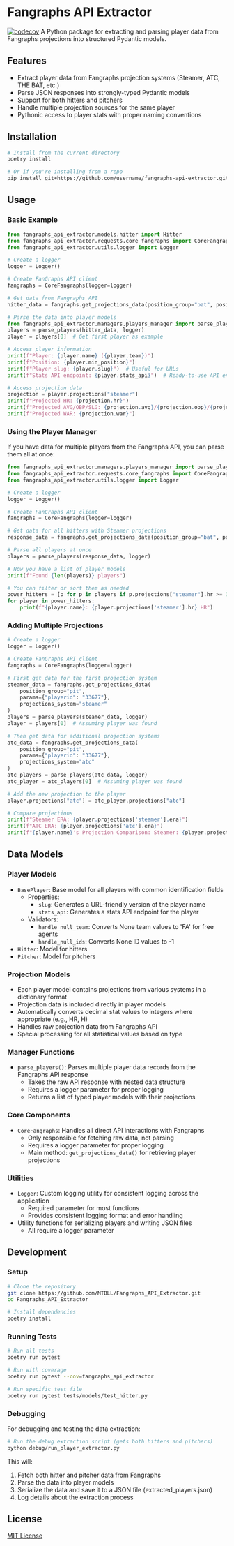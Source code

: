 # Fangraphs API Extractor
[![codecov](https://codecov.io/gh/MTBLL/Fangraphs_API_Extractor/graph/badge.svg?token=Vk0FSuR25F)](https://codecov.io/gh/MTBLL/Fangraphs_API_Extractor)
A Python package for extracting and parsing player data from Fangraphs projections into structured Pydantic models.

## Features

- Extract player data from Fangraphs projection systems (Steamer, ATC, THE BAT, etc.)
- Parse JSON responses into strongly-typed Pydantic models
- Support for both hitters and pitchers
- Handle multiple projection sources for the same player
- Pythonic access to player stats with proper naming conventions

## Installation

```bash
# Install from the current directory
poetry install

# Or if you're installing from a repo
pip install git+https://github.com/username/fangraphs-api-extractor.git
```

## Usage

### Basic Example

```python
from fangraphs_api_extractor.models.hitter import Hitter
from fangraphs_api_extractor.requests.core_fangraphs import CoreFangraphs
from fangraphs_api_extractor.utils.logger import Logger

# Create a logger
logger = Logger()

# Create FanGraphs API client
fangraphs = CoreFangraphs(logger=logger)

# Get data from Fangraphs API
hitter_data = fangraphs.get_projections_data(position_group="bat", position="all", projections_system="steamer")

# Parse the data into player models
from fangraphs_api_extractor.managers.players_manager import parse_players
players = parse_players(hitter_data, logger)
player = players[0]  # Get first player as example

# Access player information
print(f"Player: {player.name} ({player.team})")
print(f"Position: {player.min_position}")
print(f"Player slug: {player.slug}")  # Useful for URLs 
print(f"Stats API endpoint: {player.stats_api}")  # Ready-to-use API endpoint

# Access projection data
projection = player.projections["steamer"]
print(f"Projected HR: {projection.hr}")
print(f"Projected AVG/OBP/SLG: {projection.avg}/{projection.obp}/{projection.slg}")
print(f"Projected WAR: {projection.war}")
```

### Using the Player Manager

If you have data for multiple players from the Fangraphs API, you can parse them all at once:

```python
from fangraphs_api_extractor.managers.players_manager import parse_players
from fangraphs_api_extractor.requests.core_fangraphs import CoreFangraphs
from fangraphs_api_extractor.utils.logger import Logger

# Create a logger
logger = Logger()

# Create FanGraphs API client
fangraphs = CoreFangraphs(logger=logger)

# Get data for all hitters with Steamer projections
response_data = fangraphs.get_projections_data(position_group="bat", position="all", projections_system="steamer")

# Parse all players at once
players = parse_players(response_data, logger)

# Now you have a list of player models
print(f"Found {len(players)} players")

# You can filter or sort them as needed
power_hitters = [p for p in players if p.projections["steamer"].hr >= 30]
for player in power_hitters:
    print(f"{player.name}: {player.projections['steamer'].hr} HR")
```

### Adding Multiple Projections

```python
# Create a logger
logger = Logger()

# Create FanGraphs API client
fangraphs = CoreFangraphs(logger=logger)

# First get data for the first projection system
steamer_data = fangraphs.get_projections_data(
    position_group="pit", 
    params={"playerid": "33677"}, 
    projections_system="steamer"
)
players = parse_players(steamer_data, logger)
player = players[0]  # Assuming player was found

# Then get data for additional projection systems
atc_data = fangraphs.get_projections_data(
    position_group="pit", 
    params={"playerid": "33677"}, 
    projections_system="atc"
)
atc_players = parse_players(atc_data, logger)
atc_player = atc_players[0]  # Assuming player was found

# Add the new projection to the player
player.projections["atc"] = atc_player.projections["atc"]

# Compare projections
print(f"Steamer ERA: {player.projections['steamer'].era}")
print(f"ATC ERA: {player.projections['atc'].era}")
print(f"{player.name}'s Projection Comparison: Steamer: {player.projections['steamer'].war} WAR, ATC: {player.projections['atc'].war} WAR")
```

## Data Models

### Player Models

- `BasePlayer`: Base model for all players with common identification fields
  - Properties:
    - `slug`: Generates a URL-friendly version of the player name
    - `stats_api`: Generates a stats API endpoint for the player
  - Validators:
    - `handle_null_team`: Converts None team values to 'FA' for free agents
    - `handle_null_ids`: Converts None ID values to -1
- `Hitter`: Model for hitters
- `Pitcher`: Model for pitchers

### Projection Models

- Each player model contains projections from various systems in a dictionary format
- Projection data is included directly in player models
- Automatically converts decimal stat values to integers where appropriate (e.g., HR, H)
- Handles raw projection data from Fangraphs API
- Special processing for all statistical values based on type

### Manager Functions

- `parse_players()`: Parses multiple player data records from the Fangraphs API response
  - Takes the raw API response with nested data structure
  - Requires a logger parameter for proper logging
  - Returns a list of typed player models with their projections

### Core Components

- `CoreFangraphs`: Handles all direct API interactions with Fangraphs
  - Only responsible for fetching raw data, not parsing
  - Requires a logger parameter for proper logging
  - Main method: `get_projections_data()` for retrieving player projections

### Utilities

- `Logger`: Custom logging utility for consistent logging across the application
  - Required parameter for most functions
  - Provides consistent logging format and error handling
- Utility functions for serializing players and writing JSON files
  - All require a logger parameter

## Development

### Setup

```bash
# Clone the repository
git clone https://github.com/MTBLL/Fangraphs_API_Extractor.git
cd Fangraphs_API_Extractor

# Install dependencies
poetry install
```

### Running Tests

```bash
# Run all tests
poetry run pytest

# Run with coverage
poetry run pytest --cov=fangraphs_api_extractor

# Run specific test file
poetry run pytest tests/models/test_hitter.py
```

### Debugging

For debugging and testing the data extraction:

```bash
# Run the debug extraction script (gets both hitters and pitchers)
python debug/run_player_extractor.py
```

This will:
1. Fetch both hitter and pitcher data from Fangraphs
2. Parse the data into player models
3. Serialize the data and save it to a JSON file (extracted_players.json)
4. Log details about the extraction process

## License

[MIT License](LICENSE)
